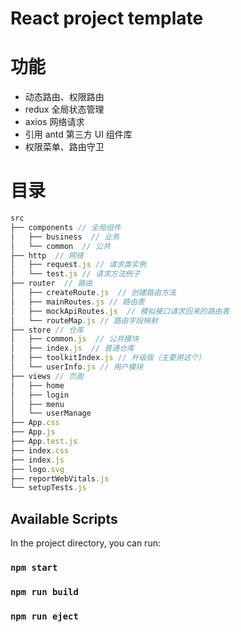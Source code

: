 # React project template

# 功能

- 动态路由、权限路由
- redux 全局状态管理
- axios 网络请求
- 引用 antd 第三方 UI 组件库
- 权限菜单、路由守卫

# 目录

```js
src
├── components // 全局组件
│   ├── business  // 业务
│   └── common  // 公共
├── http  // 网络
│   ├── request.js // 请求类实例
│   └── test.js // 请求方法例子
├── router  // 路由
│   ├── createRoute.js  // 创建路由方法
│   ├── mainRoutes.js // 路由表
│   ├── mockApiRoutes.js  // 模拟接口请求回来的路由表
│   └── routeMap.js // 路由字段映射
├── store // 仓库
│   ├── common.js  // 公共模块
│   ├── index.js  // 普通仓库
│   ├── toolkitIndex.js // 升级版（主要用这个）
│   └── userInfo.js // 用户模块
├── views // 页面
│   ├── home
│   ├── login
│   ├── menu
│   └── userManage
├── App.css
├── App.js
├── App.test.js
├── index.css
├── index.js
├── logo.svg
├── reportWebVitals.js
└── setupTests.js
```

## Available Scripts

In the project directory, you can run:

### `npm start`

### `npm run build`

### `npm run eject`
